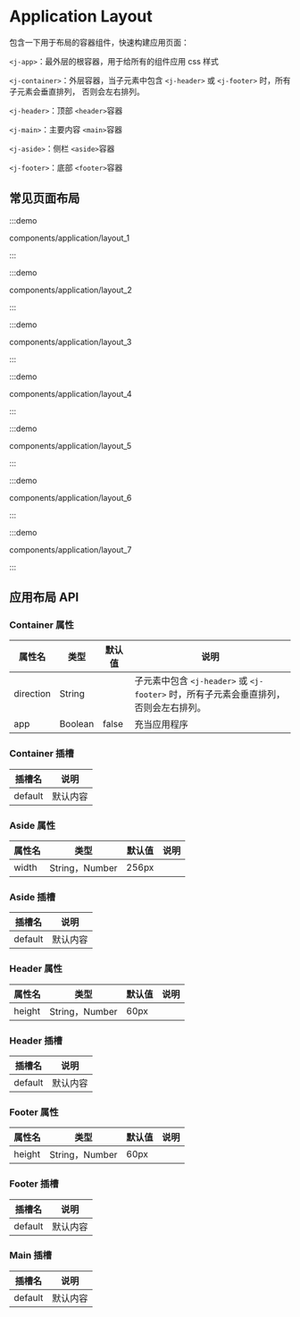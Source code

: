 # Application Layout

包含一下用于布局的容器组件，快速构建应用页面：

`<j-app>`：最外层的根容器，用于给所有的组件应用 css 样式

`<j-container>`：外层容器，当子元素中包含 `<j-header>` 或 `<j-footer>` 时，所有子元素会垂直排列， 否则会左右排列。

`<j-header>`：顶部 `<header>`容器

`<j-main>`：主要内容 `<main>`容器

`<j-aside>`：侧栏 `<aside>`容器

`<j-footer>`：底部 `<footer>`容器

## 常见页面布局

:::demo

components/application/layout_1

:::

:::demo

components/application/layout_2

:::

:::demo

components/application/layout_3

:::

:::demo

components/application/layout_4

:::

:::demo

components/application/layout_5

:::

:::demo

components/application/layout_6

:::

:::demo

components/application/layout_7

:::

## 应用布局 API

### Container 属性

| 属性名    | 类型    | 默认值 | 说明                                                                                  |
| --------- | ------- | ------ | ------------------------------------------------------------------------------------- |
| direction | String  |        | 子元素中包含 `<j-header>` 或 `<j-footer>` 时，所有子元素会垂直排列， 否则会左右排列。 |
| app       | Boolean | false  | 充当应用程序                                                                          |

### Container 插槽

| 插槽名  | 说明     |
| ------- | -------- |
| default | 默认内容 |

### Aside 属性

| 属性名 | 类型           | 默认值 | 说明 |
| ------ | -------------- | ------ | ---- |
| width  | String，Number | 256px  |      |

### Aside 插槽

| 插槽名  | 说明     |
| ------- | -------- |
| default | 默认内容 |

### Header 属性

| 属性名 | 类型           | 默认值 | 说明 |
| ------ | -------------- | ------ | ---- |
| height | String，Number | 60px   |      |

### Header 插槽

| 插槽名  | 说明     |
| ------- | -------- |
| default | 默认内容 |

### Footer 属性

| 属性名 | 类型           | 默认值 | 说明 |
| ------ | -------------- | ------ | ---- |
| height | String，Number | 60px   |      |

### Footer 插槽

| 插槽名  | 说明     |
| ------- | -------- |
| default | 默认内容 |

### Main 插槽

| 插槽名  | 说明     |
| ------- | -------- |
| default | 默认内容 |
